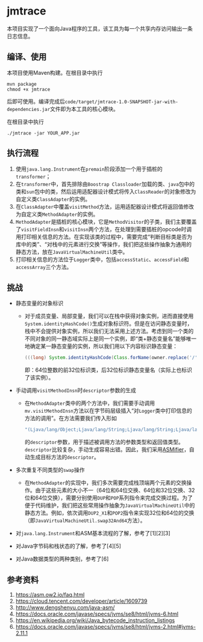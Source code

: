 # jmtrace

本项目实现了一个面向Java程序的工具，该工具为每一个共享内存访问输出一条日志信息。

## 编译、使用

本项目使用Maven构建。在根目录中执行

```shell
mvn package
chmod +x jmtrace
```

后即可使用。编译完成后`code/target/jmtrace-1.0-SNAPSHOT-jar-with-dependencies.jar`文件即为本工具的核心模块。

在根目录中执行

```shell
./jmtrace -jar YOUR_APP.jar
```

## 执行流程

1. 使用`java.lang.Instrument`在`premain`阶段添加一个用于插桩的`transformer`；
2. 在`transformer`中，首先排除由`Boostrap Classloader`加载的类、`java`包中的类和`sun`包中的类，然后运用适配器设计模式将传入`ClassReader`的对象修改为自定义类`ClassAdapter`的实例。
3. 在`ClassAdapter`中覆盖`visitMethod`方法，运用适配器设计模式将返回值修改为自定义类`MethodAdapter`的实例。
4. `MethodAdapter`是插桩的核心模块，它是`MethodVisitor`的子类，我们主要覆盖了`visitFieldInsn`和`visitInsn`两个方法，在处理到需要插桩的opcode时调用打印相关信息的方法。在实现该类的过程中，需要完成“判断目标类是否为库中的类”、“对栈中的元素进行交换”等操作，我们把这些操作抽象为通用的静态方法，放在`JavaVirtualMachineUtil`类中。
5. 打印相关信息的方法位于`Logger`类中，包括`accessStatic`、`accessField`和`accessArray`三个方法。

## 挑战

- 静态变量的对象标识

  - 对于成员变量、局部变量，我们可以在栈中获得对象实例，进而直接使用`System.identityHashCode()`生成对象标识符。但是在访问静态变量时，栈中不会提供对象实例，所以我们无法采用上述方法。考虑到同一个类的不同对象的同一静态域实际上是同一个实例，即“类+静态变量名”能够唯一地确定某一静态变量的实例，所以我们用以下内容标识静态变量：

    ```java
    (((long) System.identityHashCode(Class.forName(owner.replace('/', '.')))) << 32) + name.hashCode()
    ```

    即：64位整数的前32位标识类，后32位标识静态变量名（实际上也标识了该实例）。

- 手动调用`visitMethodInsn`时`descriptor`参数的生成

  - 在`MethodAdapter`类中的两个方法中，我们需要手动调用`mv.visitMethodInsn`方法以在字节码层级插入“对`Logger`类中打印信息的方法的调用”。在方法需要我们传入形如

    ```java
    "(Ljava/lang/Object;Ljava/lang/String;Ljava/lang/String;Ljava/lang/String;Ljava/lang/String;)V"
    ```

    的`descriptor`参数，用于描述被调用方法的参数类型和返回值类型。`descriptor`比较复杂，手动生成容易出错。因此，我们采用[ASMifier](https://asm.ow2.io/faq.html#Q10)，自动生成目标方法的`descriptor`。

- 多次重复不同类型的`swap`操作

  - 在`MethodAdapter`的实现中，我们多次需要完成栈顶端两个元素的交换操作。由于这些元素的大小不一（64位和64位交换、64位和32位交换、32位和64位交换），需要分别使用`DUP`和`POP`系列指令来完成交换过程。为了便于代码维护，我们把这些常用操作抽象为`JavaVirtualMachineUtil`中的静态方法。例如，依次调用`DUP2_X1`和`POP2`指令来实现32位和64位的交换（即`JavaVirtualMachineUtil.swap32And64`方法）。

- 对`java.lang.Instrument`和ASM基本流程的了解，参考了\[1]\[2]\[3]

- 对Java字节码和栈状态的了解，参考了\[4]\[5]

- 对Java数据类型的两种类别，参考了\[6]

## 参考资料

1. https://asm.ow2.io/faq.html
2. https://cloud.tencent.com/developer/article/1609739
3. http://www.dengshenyu.com/java-asm/
4. https://docs.oracle.com/javase/specs/jvms/se8/html/jvms-6.html
5. https://en.wikipedia.org/wiki/Java_bytecode_instruction_listings
6. https://docs.oracle.com/javase/specs/jvms/se8/html/jvms-2.html#jvms-2.11.1